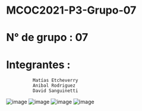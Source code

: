 # MCOC2021-P3-Grupo-07

# N° de grupo : 07
# Integrantes :
              Matías Etcheverry
              Anibal Rodriguez
              David Sanguinetti
![image](https://user-images.githubusercontent.com/88542346/141038925-586ff449-bac2-474f-b57e-490e9910265e.png)
![image](https://user-images.githubusercontent.com/88542346/141038974-c6a896e6-15bd-4696-800a-ae95300de894.png)
![image](https://user-images.githubusercontent.com/88542346/141039013-793f12a1-6b26-4c6c-b5ba-58730ef3d766.png)
![image](https://user-images.githubusercontent.com/88542346/141039031-c2d040a6-80a0-4a4b-a12d-2b925c36602d.png)



 
